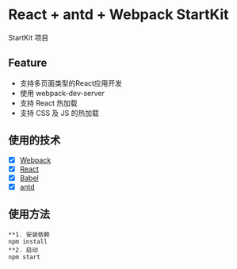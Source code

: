 # React + antd + Webpack StartKit

StartKit 项目

## Feature
- 支持多页面类型的React应用开发
- 使用 webpack-dev-server
- 支持 React 热加载
- 支持 CSS 及 JS 的热加载

## 使用的技术

- [x] [Webpack](https://webpack.github.io)
- [x] [React](https://facebook.github.io/react/)
- [x] [Babel](https://babeljs.io/)
- [x] [antd](https://ant.design/)

## 使用方法

```
**1. 安装依赖
npm install
**2. 启动
npm start
